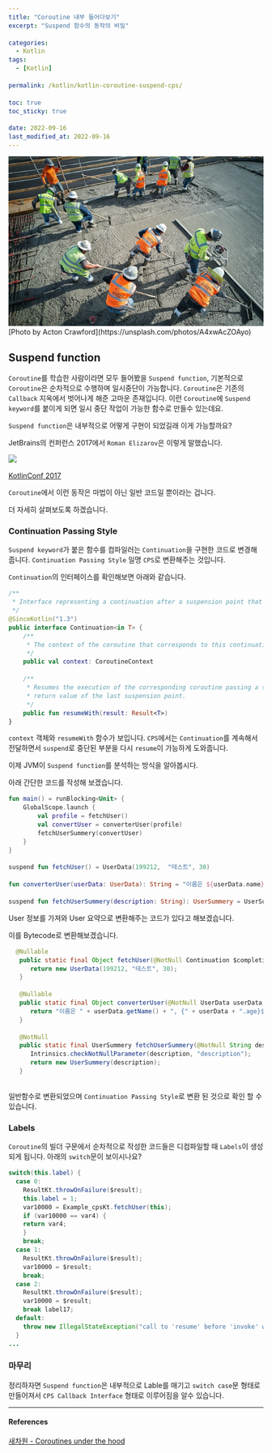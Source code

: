 ```yaml
---
title: "Coroutine 내부 들어다보기"
excerpt: "Suspend 함수의 동작의 비밀"

categories:
  - Kotlin
tags:
  - [Kotlin]

permalink: /kotlin/kotlin-coroutine-suspend-cps/

toc: true
toc_sticky: true

date: 2022-09-16
last_modified_at: 2022-09-16
---
```


<img src="/assets/images/posts_img/kotlin-coroutine-suspend-cps/acton-crawford-A4xwAcZOAyo-unsplash.jpg" width="600">
[Photo by Acton Crawford](https://unsplash.com/photos/A4xwAcZOAyo)


## Suspend function

```Coroutine```를 학습한 사람이라면 모두 들어봤을 ```Suspend function```, 기본적으로 ```Coroutine```은 순차적으로 수행하며 일시중단이 가능합니다. 
```Coroutine```은 기존의 ```Callback``` 지옥에서 벗어나게 해준 고마운 존재입니다. 
이런 ```Coroutine```에 ```Suspend keyword```를 붙이게 되면 일시 중단 작업이 가능한 함수로 만들수 있는데요.


```Suspend function```은 내부적으로 어떻게 구현이 되었길래 이게 가능할까요? 


JetBrains의 컨퍼런스 2017에서 ```Roman Elizarov```은 이렇게 말했습니다. 

<img src="/assets/images/posts_img/kotlin-coroutine-suspend-cps/kotlinConf2017_roman_elizarov.png" width="600">

[KotlinConf 2017](https://youtu.be/YrrUCSi72E8)


```Coroutine```에서 이런 동작은 마법이 아닌 일반 코드일 뿐이라는 겁니다.


더 자세히 살펴보도록 하겠습니다. 

### Continuation Passing Style

```Suspend keyword```가 붙은 함수를 컴파일러는 ```Continuation```을 구현한 코드로 변경해 줍니다. 
```Continuation Passing Style``` 일명 ```CPS```로 변환해주는 것입니다. 


```Continuation```의 인터페이스를 확인해보면 아래와 같습니다.


```kotlin
/**
 * Interface representing a continuation after a suspension point that returns a value of type `T`.
 */
@SinceKotlin("1.3")
public interface Continuation<in T> {
    /**
     * The context of the coroutine that corresponds to this continuation.
     */
    public val context: CoroutineContext

    /**
     * Resumes the execution of the corresponding coroutine passing a successful or failed [result] as the
     * return value of the last suspension point.
     */
    public fun resumeWith(result: Result<T>)
}
``` 

```context``` 객체와 ```resumeWith``` 함수가 보입니다. ```CPS```에서는 ```Continuation```를 계속해서 전달하면서 
```suspend```로 중단된 부분을 다시 ```resume```이 가능하게 도와줍니다. 

이제 JVM이 ```Suspend function```를 분석하는 방식을 알아봅시다. 


아래 간단한 코드를 작성해 보겠습니다. 

```kotlin
fun main() = runBlocking<Unit> {
    GlobalScope.launch {
        val profile = fetchUser()
        val convertUser = converterUser(profile)
        fetchUserSummery(convertUser)
    }
}

suspend fun fetchUser() = UserData(199212,  "테스트", 30)

fun converterUser(userData: UserData): String = "이름은 ${userData.name}, {$userData.age}살 입니다."

suspend fun fetchUserSummery(description: String): UserSummery = UserSummery(description)
```

User 정보를 가져와 User 요약으로 변환해주는 코드가 있다고 해보겠습니다. 

이를 Bytecode로 변환해보겠습니다.

```java
  @Nullable
   public static final Object fetchUser(@NotNull Continuation $completion) {
      return new UserData(199212, "테스트", 30);
   }

   @Nullable
   public static final Object converterUser(@NotNull UserData userData, @NotNull Continuation $completion) {
      return "이름은 " + userData.getName() + ", {" + userData + ".age}살 입니다.";
   }

   @NotNull
   public static final UserSummery fetchUserSummery(@NotNull String description) {
      Intrinsics.checkNotNullParameter(description, "description");
      return new UserSummery(description);
   }
   
```
일반함수로 변환되었으며 ```Continuation Passing Style```로 변환 된 것으로 확인 할 수 있습니다. 


### Labels

```Coroutine```의 빌더 구문에서 순차적으로 작성한 코드들은 디컴파일할 때 ```Labels```이 생성되게 됩니다.
아래의  ```switch```문이 보이시나요?

```java
switch(this.label) {
  case 0:
    ResultKt.throwOnFailure($result);
    this.label = 1;
    var10000 = Example_cpsKt.fetchUser(this);
    if (var10000 == var4) {
    return var4;
    }
    break;
  case 1:
    ResultKt.throwOnFailure($result);
    var10000 = $result;
    break;
  case 2:
    ResultKt.throwOnFailure($result);
    var10000 = $result;
    break label17;
  default:
    throw new IllegalStateException("call to 'resume' before 'invoke' with coroutine");
  }
...
```

### 마무리 
정리하자면 ```Suspend function```은 내부적으로 Lable를 매기고 ```switch case```문 형태로 만들어져서 
```CPS Callback Interface``` 형태로 이루어짐을 알수 있습니다. 
-- -- 

#### References
[새차원 - Coroutines under the hood](https://youtu.be/DOXyH1RtMC0)
